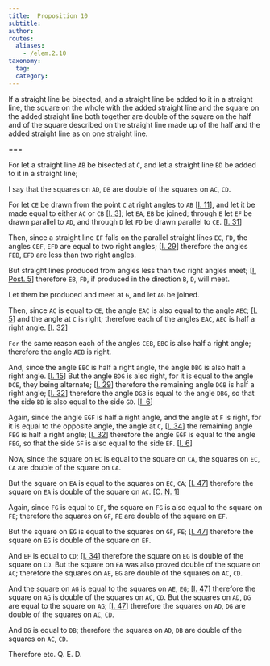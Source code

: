 ```yaml
---
title:  Proposition 10
subtitle: 
author:
routes:
  aliases:
    - /elem.2.10
taxonomy:
  tag:
  category:
---
```


If a straight line be bisected, and a straight line be added to it in a straight line, the square on the whole with the added straight line and the square on the added straight line both together are double of the square on the half and of the square described on the straight line made up of the half and the added straight line as on one straight line.

===

For let a straight line `AB` be bisected at `C`, and let a straight line `BD` be added to it in a straight line;

I say that the squares on `AD`, `DB` are double of the squares on `AC`, `CD`. 

For let `CE` be drawn from the point `C` at right angles to `AB` [<a href="/elem.1.11">I. 11</a>], and let it be made equal to either `AC` or `CB` [<a href="/elem.1.3">I. 3</a>]; let `EA`, `EB` be joined; through `E` let `EF` be drawn parallel to `AD`, and through `D` let `FD` be drawn parallel to `CE`. [<a href="/elem.1.31">I. 31</a>]

Then, since a straight line `EF` falls on the parallel straight lines `EC`, `FD`, <pb n="396"/><span class="center">the angles `CEF`, `EFD` are equal to two right angles; [<a href="/elem.1.29">I. 29</a>] therefore the angles `FEB`, `EFD` are less than two right angles.</span>

But straight lines produced from angles less than two right angles meet; [<a href="/elem.1.post.5">I. Post. 5</a>] <span class="center">therefore `EB`, `FD`, if produced in the direction `B`, `D`, will meet.</span>

Let them be produced and meet at `G`, and let `AG` be joined.

Then, since `AC` is equal to `CE`, the angle `EAC` is also equal to the angle `AEC`; [<a href="/elem.1.5">I. 5</a>] and the angle at `C` is right; <span class="center">therefore each of the angles `EAC`, `AEC` is half a right angle. [<a href="/elem.1.32">I. 32</a>]</span>

`For` the same reason <span class="center">each of the angles `CEB`, `EBC` is also half a right angle; therefore the angle `AEB` is right.</span>

And, since the angle `EBC` is half a right angle, the angle `DBG` is also half a right angle. [<a href="/elem.1.15">I. 15</a>] <span class="center">But the angle `BDG` is also right,</span> for it is equal to the angle `DCE`, they being alternate; [<a href="/elem.1.29">I. 29</a>] <span class="center">therefore the remaining angle `DGB` is half a right angle; [<a href="/elem.1.32">I. 32</a>]</span> therefore the angle `DGB` is equal to the angle `DBG`, <span class="center">so that the side `BD` is also equal to the side `GD`. [<a href="/elem.1.6">I. 6</a>]</span>

Again, since the angle `EGF` is half a right angle, and the angle at `F` is right, for it is equal to the opposite angle, the angle at `C`, [<a href="/elem.1.34">I. 34</a>] <span class="center">the remaining angle `FEG` is half a right angle; [<a href="/elem.1.32">I. 32</a>] therefore the angle `EGF` is equal to the angle `FEG`, so that the side `GF` is also equal to the side `EF`. [<a href="/elem.1.6">I. 6</a>]</span>

Now, since the square on `EC` is equal to the square on `CA`, the squares on `EC`, `CA` are double of the square on `CA`.

But the square on `EA` is equal to the squares on `EC`, `CA`; [<a href="/elem.1.47">I. 47</a>] therefore the square on `EA` is double of the square on `AC`. [<a href="/elem.1.c.n.1">C. N. 1</a>] <pb n="397"/>

Again, since `FG` is equal to `EF`, the square on `FG` is also equal to the square on `FE`; therefore the squares on `GF`, `FE` are double of the square on `EF`.

But the square on `EG` is equal to the squares on `GF`, `FE`; [<a href="/elem.1.47">I. 47</a>] therefore the square on `EG` is double of the square on `EF`.

And `EF` is equal to `CD`; [<a href="/elem.1.34">I. 34</a>] <span class="center">therefore the square on `EG` is double of the square on `CD`.</span> But the square on `EA` was also proved double of the square on `AC`; therefore the squares on `AE`, `EG` are double of the squares on `AC`, `CD`.

And the square on `AG` is equal to the squares on `AE`, `EG`; [<a href="/elem.1.47">I. 47</a>] therefore the square on `AG` is double of the squares on `AC`, `CD`. But the squares on `AD`, `DG` are equal to the square on `AG`; [<a href="/elem.1.47">I. 47</a>] therefore the squares on `AD`, `DG` are double of the squares on `AC`, `CD`.

And `DG` is equal to `DB`; therefore the squares on `AD`, `DB` are double of the squares on `AC`, `CD`.

Therefore etc. Q. E. D.
